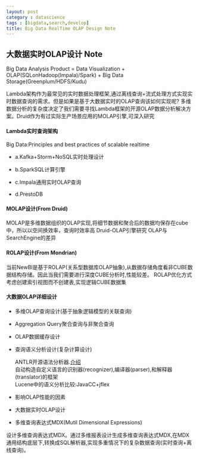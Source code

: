 ```yaml
---
layout: post
category : datascience
tags : [bigdata,search,develop]
title: Big Data RealTime OLAP Design Note
---
```


大数据实时OLAP设计 Note
------------------------------------------------------------

Big Data Analysis Product = Data Visualization + OLAP(SQLonHadoop(Impala)/Spark) + Big Data Storage(Greenplum/HDFS/Kudu) 

Lambda架构作为最常见的实时数据处理框架,通过离线查询+流式处理方式实现实时数据查询的需求。但是如果是基于大数据实时的OLAP查询该如何实现呢?
多维数据分析的复杂度决定了我们需要寻找Lambda框架的开源OLAP数据分析解决方案。Druid作为有过实际生产场景应用的MOLAP引擎,可深入研究

#### Lambda实时查询架构

Big Data:Principles and best practices of scalable realtime

* a.Kafka+Storm+NoSQL实时处理设计

* b.SparkSQL计算引擎

* c.Impala通用实时OLAP查询

* d.PrestoDB



#### MOLAP设计(From Druid)

MOLAP是多维数据组织的OLAP实现,将细节数据和聚合后的数据均保存在cube中，所以以空间换效率，查询时效率高
Druid-OLAP引擎研究
OLAP与SearchEngine的差异

#### ROLAP设计(From Mondrian)

当前NewBI是基于ROLAP(关系型数据库OLAP抽象),从数据存储角度看非CUBE数据结构存储。因此当我们需要进行深度CUBE分析时,性能较差。
ROLAP优化方式考虑创建索引视图而不创建表,实现逻辑CUBE数据集

#### 大数据OLAP详细设计

- 多维OLAP查询设计(基于抽象逻辑模型的关联查询)
- Aggregation Query聚合查询与非聚合查询
- OLAP数据缓存设计
- 查询语义分析设计(复杂计算设计)

    ANTLR开源语法分析器.[介绍](http://www.ibm.com/developerworks/cn/java/j-lo-antlr/) <br />
    自动构造自定义语言的识别器(recognizer),编译器(parser),和解释器(translator)的框架 <br />
    Lucene中的语义分析比较:JavaCC+jflex

- 影响OLAP性能的因素
- 大数据实时OLAP设计
- 多维查询表达式MDX(Mutil Dimensional Expressions) 

设计多维查询表达式MDX。通过多维报表设计生成多维查询表达式MDX,在MDX通用结构底层下,转换成SQL解析器,实现多重情况下的复杂数据查询(实时查询+离线查询)。

